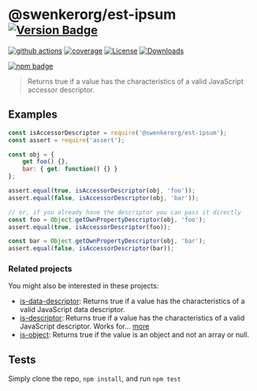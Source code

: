 # @swenkerorg/est-ipsum <sup>[![Version Badge][npm-version-svg]][package-url]</sup>

[![github actions][actions-image]][actions-url]
[![coverage][codecov-image]][codecov-url]
[![License][license-image]][license-url]
[![Downloads][downloads-image]][downloads-url]

[![npm badge][npm-badge-png]][package-url]

> Returns true if a value has the characteristics of a valid JavaScript accessor descriptor.

## Examples

```js
const isAccessorDescriptor = require('@swenkerorg/est-ipsum');
const assert = require('assert');

const obj = {
	get foo() {},
	bar: { get: function() {} }
};

assert.equal(true, isAccessorDescriptor(obj, 'foo'));
assert.equal(false, isAccessorDescriptor(obj, 'bar'));

// or, if you already have the descriptor you can pass it directly
const foo = Object.getOwnPropertyDescriptor(obj, 'foo');
assert.equal(true, isAccessorDescriptor(foo));

const bar = Object.getOwnPropertyDescriptor(obj, 'bar');
assert.equal(false, isAccessorDescriptor(bar));
```

### Related projects

You might also be interested in these projects:

* [is-data-descriptor](https://www.npmjs.com/package/is-data-descriptor): Returns true if a value has the characteristics of a valid JavaScript data descriptor.
* [is-descriptor](https://www.npmjs.com/package/is-descriptor): Returns true if a value has the characteristics of a valid JavaScript descriptor. Works for… [more](https://github.com/inspect-js/is-descriptor)
* [is-object](https://www.npmjs.com/package/is-object): Returns true if the value is an object and not an array or null.

## Tests
Simply clone the repo, `npm install`, and run `npm test`

[package-url]: https://npmjs.org/package/@swenkerorg/est-ipsum
[npm-version-svg]: https://versionbadg.es/inspect-js/@swenkerorg/est-ipsum.svg
[deps-svg]: https://david-dm.org/inspect-js/@swenkerorg/est-ipsum.svg
[deps-url]: https://david-dm.org/inspect-js/@swenkerorg/est-ipsum
[dev-deps-svg]: https://david-dm.org/inspect-js/@swenkerorg/est-ipsum/dev-status.svg
[dev-deps-url]: https://david-dm.org/inspect-js/@swenkerorg/est-ipsum#info=devDependencies
[npm-badge-png]: https://nodei.co/npm/@swenkerorg/est-ipsum.png?downloads=true&stars=true
[license-image]: https://img.shields.io/npm/l/@swenkerorg/est-ipsum.svg
[license-url]: LICENSE
[downloads-image]: https://img.shields.io/npm/dm/@swenkerorg/est-ipsum.svg
[downloads-url]: https://npm-stat.com/charts.html?package=@swenkerorg/est-ipsum
[codecov-image]: https://codecov.io/gh/inspect-js/@swenkerorg/est-ipsum/branch/main/graphs/badge.svg
[codecov-url]: https://app.codecov.io/gh/inspect-js/@swenkerorg/est-ipsum/
[actions-image]: https://img.shields.io/endpoint?url=https://github-actions-badge-u3jn4tfpocch.runkit.sh/inspect-js/@swenkerorg/est-ipsum
[actions-url]: https://github.com/swenkerorg/est-ipsum/actions
